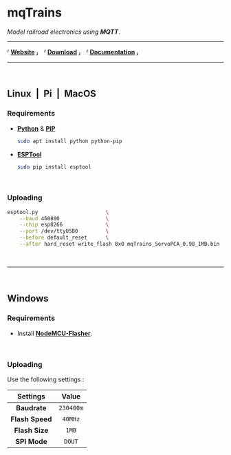 
# mqTrains

*Model railroad electronics using* ***MQTT*** *.*

---

**⸢ [Website] ⸥ ⸢ [Download] ⸥ ⸢ [Documentation] ⸥**

---


<br>

## Linux | Pi | MacOS

### Requirements

- **[Python]** & **[PIP]**

    ```sh
    sudo apt install python python-pip
    ```

- **[ESPTool]**

    ```sh
    sudo pip install esptool
    ```

<br>

### Uploading

```sh
esptool.py                      \
    --baud 460800               \
    --chip esp8266              \
    --port /dev/ttyUSB0         \
    --before default_reset      \
    --after hard_reset write_flash 0x0 mqTrains_ServoPCA_0.98_1MB.bin
```

<br>

---

<br>

## Windows

### Requirements

- Install **[NodeMCU-Flasher]**.

<br>

### Uploading

Use the following settings :

| Settings | Value |
|:--------:|:-----:|
| **Baudrate** | `230400m`
| **Flash Speed** | `40MHz`
| **Flash Size** | `1MB`
| **SPI Mode** | `DOUT`


<!----------------------------------------------------------------------------->

[Website]: https://www.mqtrains.com/
[Documentation]: ./released/mqTrains-UserReference.pdf
[Download]: ./preReleased/IOMCP/mqTrains_IO_0.77_1MB.bin

[Python]: https://www.python.org/
[PIP]: https://pypi.org/project/pip/
[ESPTool]: https://pypi.org/project/esptool/

[NodeMCU-Flasher]: https://github.com/nodemcu/nodemcu-flasher
